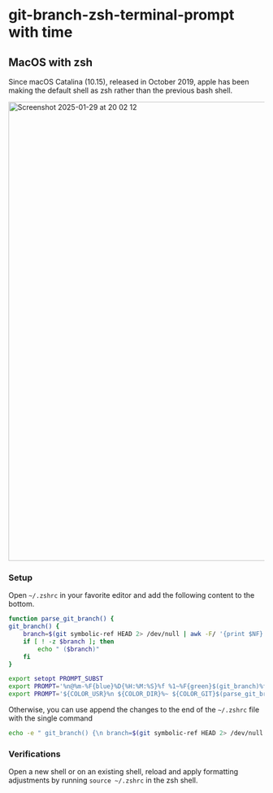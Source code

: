 # git-branch-zsh-terminal-prompt with time

##  MacOS with zsh
Since macOS Catalina (10.15), released in October 2019, apple has been making the default shell as zsh rather than the previous bash shell. 

<img width="903" alt="Screenshot 2025-01-29 at 20 02 12" src="https://github.com/user-attachments/assets/7a4b680f-2d62-4650-8d3a-820216151cc8" />

### Setup
Open `~/.zshrc` in your favorite editor and add the following content to the bottom.


```sh
function parse_git_branch() {
git_branch() {
    branch=$(git symbolic-ref HEAD 2> /dev/null | awk -F/ '{print $NF}')
    if [ ! -z $branch ]; then
        echo " ($branch)"
    fi
}

export setopt PROMPT_SUBST
export PROMPT='%n@%m-%F{blue}%D{%H:%M:%S}%f %1~%F{green}$(git_branch)%f $ '
export PROMPT='${COLOR_USR}%n ${COLOR_DIR}%~ ${COLOR_GIT}$(parse_git_branch)${COLOR_DEF} $ '
```

Otherwise, you can use append the changes to the end of the `~/.zshrc` file with the single command 

```sh
echo -e " git_branch() {\n branch=$(git symbolic-ref HEAD 2> /dev/null | awk -F/ '{print $NF}')\nif [ ! -z $branch ]; then\necho " ($branch)"\nfi\n}\nexport setopt PROMPT_SUBST\nexport PROMPT='%n@%m-%F{blue}%D{%H:%M:%S}%f %1~%F{green}$(git_branch)%f $ ' \n export PROMPT='${COLOR_USR}%n ${COLOR_DIR}%~ ${COLOR_GIT}$(parse_git_branch)${COLOR_DEF} $ ' " >> ~/.zshrc
```

### Verifications

Open a new shell or on an existing shell, reload and apply formatting adjustments by running  `source ~/.zshrc` in the zsh shell.
